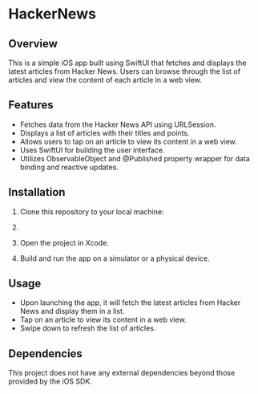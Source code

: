 # HackerNews


## Overview
This is a simple iOS app built using SwiftUI that fetches and displays the latest articles from Hacker News. Users can browse through the list of articles and view the content of each article in a web view.

## Features
- Fetches data from the Hacker News API using URLSession.
- Displays a list of articles with their titles and points.
- Allows users to tap on an article to view its content in a web view.
- Uses SwiftUI for building the user interface.
- Utilizes ObservableObject and @Published property wrapper for data binding and reactive updates.

## Installation
1. Clone this repository to your local machine:
2. 
2. Open the project in Xcode.

3. Build and run the app on a simulator or a physical device.

## Usage
- Upon launching the app, it will fetch the latest articles from Hacker News and display them in a list.
- Tap on an article to view its content in a web view.
- Swipe down to refresh the list of articles.

## Dependencies
This project does not have any external dependencies beyond those provided by the iOS SDK.




